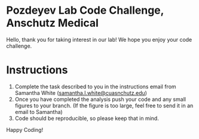 # Pozdeyev Lab Code Challenge, Anschutz Medical 
Hello, thank you for taking interest in our lab! We hope you enjoy your code challenge. 

# Instructions
1) Complete the task described to you in the instructions email from Samantha White (samantha.l.white@cuasnchutz.edu)
2) Once you have completed the analysis push your code and any small figures to your branch. (If the figure is too large, feel free to send it in an email to Samantha)
3) Code should be reproducible, so please keep that in mind.

Happy Coding!
